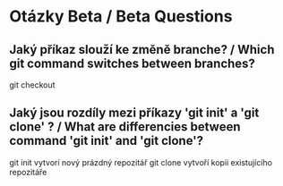 # Otázky Beta / Beta Questions

## Jaký příkaz slouží ke změně branche? / Which git command switches between branches?
git checkout
## Jaký jsou rozdíly mezi příkazy 'git init' a 'git clone' ? / What are differencies between command 'git init' and 'git clone'?
git init vytvorí nový prázdný repozitář
git clone vytvoří kopii existujícího repozitáře
